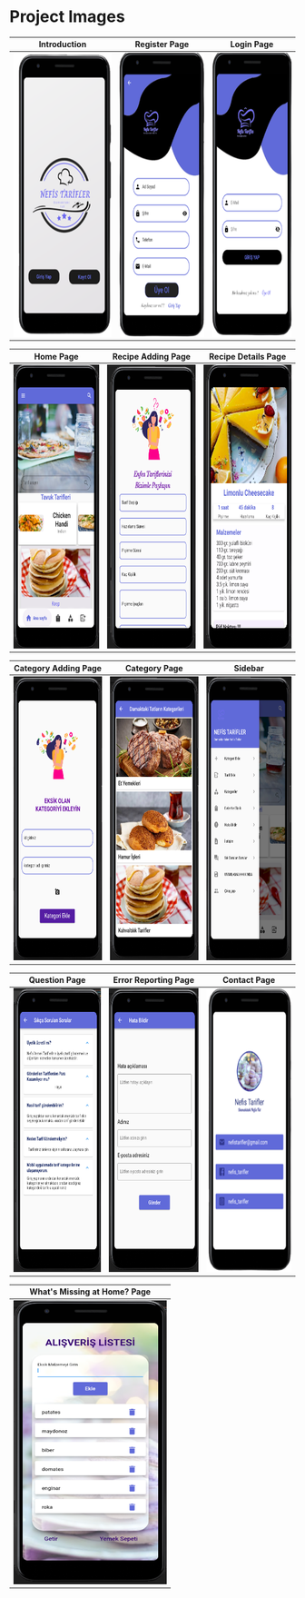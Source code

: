 
# Project Images

| Introduction                      | Register Page                     |    Login Page                     |
| --------------------------------- | --------------------------------- | --------------------------------- |
| <img className="project-image" src="./assets/images/project_images/introduction.png" width="270" height="500"/> | <img className="project-image" src="./assets/images/project_images/register.png" width="250" height="500"/> | <img className="project-image" src="./assets/images/project_images/login.png" width="250" height="500"/>

| Home Page                         |  Recipe Adding Page               |    Recipe Details Page            |
| --------------------------------- | --------------------------------- | --------------------------------- |
| <img className="project-image" src="./assets/images/project_images/home.png" width="270" height="500"/> | <img className="project-image" src="./assets/images/project_images/add_recipe.png" width="270" height="500"/> | <img className="project-image" src="./assets/images/project_images/detail_recipe.png" width="270" height="500"/>

| Category Adding Page              | Category Page                     |    Sidebar                        |
| --------------------------------- | --------------------------------- | --------------------------------- |
| <img className="project-image" src="./assets/images/project_images/add_category.png" width="270" height="500"/> | <img className="project-image" src="./assets/images/project_images/category.png" width="270" height="500"/> | <img className="project-image" src="./assets/images/project_images/sidebar.png" width="270" height="500"/>

| Question Page                     | Error Reporting Page              |    Contact Page                   |
| --------------------------------- | --------------------------------- | --------------------------------- |
| <img className="project-image" src="./assets/images/project_images/questions_page.png" width="270" height="500"/> | <img className="project-image" src="./assets/images/project_images/reporting_an_error.png" width="270" height="500"/> | <img className="project-image" src="./assets/images/project_images/contact.png" width="270" height="500"/>

  
| What's Missing at Home? Page      | 
| --------------------------------- | 
|  <img className="project-image" src="./assets/images/project_images/missing_at_home.png" width="270" height="500"/> |
